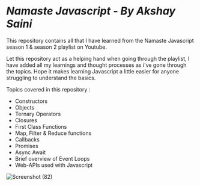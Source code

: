 # ***Namaste Javascript - By Akshay Saini*** 

 This repository contains all that I have learned from the Namaste Javascript season 1 & season 2 playlist on Youtube.

Let this repository act as a helping hand when going through the playlist, I have added all my learnings and thought processes as i've gone through the topics. Hope it makes learning Javascript a little easier for anyone struggling to understand the basics.

 Topics covered in this repository :
 * Constructors
 * Objects
 * Ternary Operators
 * Closures
 * First Class Functions
 * Map, Filter & Reduce functions
 * Callbacks
 * Promises
 * Async Await
 * Brief overview of Event Loops
 * Web-APIs used with Javascript

   
![Screenshot (82)](https://github.com/Zidan-Niyas/Javascript/assets/87656623/d94e77f6-8772-4193-a5ba-7872ba828bb2)



